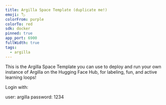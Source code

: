 ```yaml
---
title: Argilla Space Template (duplicate me!)
emoji: 🏷️
colorFrom: purple
colorTo: red
sdk: docker
pinned: true
app_port: 6900
fullWidth: true
tags:
  - argilla
---
```


This is the Argilla Space Template you can use to deploy and run your own instance of Argilla on the Hugging Face Hub, for labeling, fun, and active learning loops!

Login with:

user: argilla
password: 1234